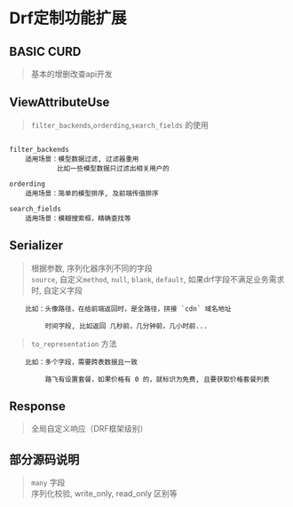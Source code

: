 # Drf定制功能扩展

## BASIC CURD

> 基本的增删改查api开发  

## ViewAttributeUse  

> `filter_backends`,`orderding`,`search_fields` 的使用  

```

filter_backends 
    适用场景：模型数据过滤, 过滤器重用
            比如一些模型数据只过滤出相关用户的
    
orderding 
    适用场景：简单的模型排序, 及前端传值排序
    
search_fields 
    适用场景：模糊搜索框，精确查找等

```

## Serializer

> 根据参数, 序列化器序列不同的字段  
> `source`, 自定义`method`, `null`, `blank`, `default`,
> 如果drf字段不满足业务需求时, 自定义字段

```
    比如：头像路径，在给前端返回时，是全路径，拼接 `cdn` 域名地址
    
         时间字段, 比如返回 几秒前，几分钟前，几小时前...
```
 
> `to_representation` 方法

```
    比如：多个字段，需要跨表数据且一致
    
         路飞有设置套餐，如果价格有 0 的，就标识为免费, 且要获取价格套餐列表

```

## Response

> 全局自定义响应（DRF框架级别）

## 部分源码说明

> `many` 字段  
> 序列化校验, write_only, read_only 区别等  
